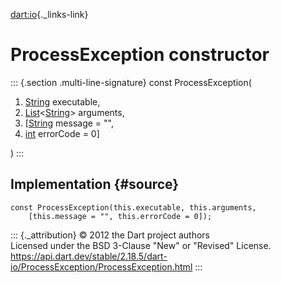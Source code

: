 [dart:io](../../dart-io/dart-io-library){._links-link}

ProcessException constructor
============================

::: {.section .multi-line-signature}
const ProcessException(

1.  [String](../../dart-core/string-class) executable,
2.  [List](../../dart-core/list-class)\<[String](../../dart-core/string-class)\>
    arguments,
3.  \[[String](../../dart-core/string-class) message = \"\",
4.  [int](../../dart-core/int-class) errorCode = 0\]

)
:::

Implementation {#source}
--------------

``` {.language-dart data-language="dart"}
const ProcessException(this.executable, this.arguments,
    [this.message = "", this.errorCode = 0]);
```

::: {._attribution}
© 2012 the Dart project authors\
Licensed under the BSD 3-Clause \"New\" or \"Revised\" License.\
<https://api.dart.dev/stable/2.18.5/dart-io/ProcessException/ProcessException.html>
:::
